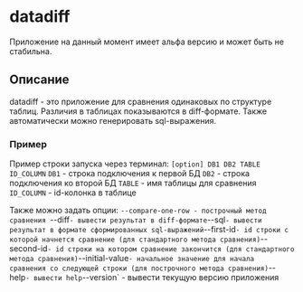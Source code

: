 # datadiff

Приложение на данный момент имеет альфа версию и может быть не стабильна.

## Описание

datadiff - это приложение для сравнения одинаковых по структуре таблиц. Различия в таблицах показываются в diff-формате. Также автоматически можно генерировать sql-выражения.

### Пример

Пример строки запуска через терминал:
`[option] DB1 DB2 TABLE ID_COLUMN`
`DB1` - строка подключения к первой БД
`DB2` - строка подключения ко второй БД
`TABLE` - имя таблицы для сравнения
`ID_COLUMN` - id-колонка в таблице

Также можно задать опции:
`--compare-one-row - построчный метод сравнения
`--diff` - вывести результат в diff-формате
`--sql` - вывести результат в формате сформированных sql-выражений
`--first-id` - id строки с которой начнется сравнение (для стандартного метода сравнения)
`--second-id` - id строки на котором сравнение закончится (для стандартного метода сравнения)
`--initial-value` - начальное значение для начала сравнения со следующей строки (для построчного метода сравнения)
`--help` - вывести help
`--version` - вывести текущую версию приложения

